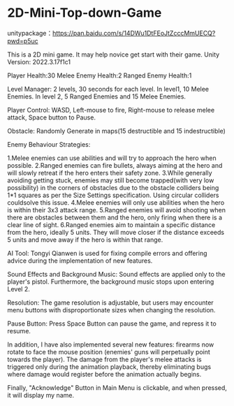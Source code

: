 # 2D-Mini-Top-down-Game

unitypackage：https://pan.baidu.com/s/14DWu1DtFEoJtZcccMmUECQ?pwd=p5uc

This is a 2D mini game. It may help novice get start with their game.
Unity Version: 2022.3.17f1c1 

Player Health:30
Melee Enemy Health:2
Ranged Enemy Health:1

Level Manager: 2 levels, 30 seconds for each level. In level1, 10 Melee Enemies. In level 2, 5 Ranged Enemies and 15 Melee Enemies.

Player Control: WASD, Left-mouse to fire, Right-mouse to release melee attack, Space button to Pause.

Obstacle: Randomly Generate in maps(15 destructible and 15 indestructible)

Enemy Behaviour Strategies:

1.Melee enemies can use abilities and will try to approach the hero when possible.
2.Ranged enemies can fire bullets, always aiming at the hero and will slowly retreat if the hero enters their safety zone.
3.While generally avoiding getting stuck, enemies may still become trapped(with very low possibility) in the corners of obstacles due to the obstacle colliders being 1*1 squares as per the Size Settings specification. Using circular colliders couldsolve this issue.
4.Melee enemies will only use abilities when the hero is within their 3x3 attack range.
5.Ranged enemies will avoid shooting when there are obstacles between them and the hero, only firing when there is a clear line of sight.
6.Ranged enemies aim to maintain a specific distance from the hero, ideally 5 units. They will move closer if the distance exceeds 5 units and move away if the hero is within that range.

AI Tool: Tongyi Qianwen is used for fixing compile errors and offering advice during the implementation of new features.

Sound Effects and Background Music: Sound effects are applied only to the player's pistol. Furthermore, the background music stops upon entering Level 2. 

Resolution: The game resolution is adjustable, but users may encounter menu buttons with disproportionate sizes when changing the resolution.

Pause Button: Press Space Button can pause the game, and repress it to resume.

In addition, I have also implemented several new features: firearms now rotate to face the mouse position (enemies' guns will perpetually point towards the player). The damage from the player's melee attacks is triggered only during the animation playback, thereby eliminating bugs where damage would register before the animation actually begins.

Finally, "Acknowledge" Button in Main Menu is clickable, and when pressed, it will display my name.
